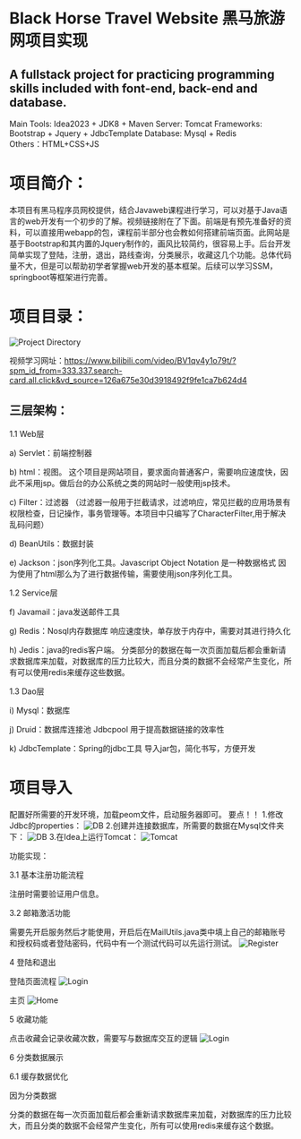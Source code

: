 # Black Horse Travel Website 黑马旅游网项目实现

## A fullstack project for practicing programming skills included with font-end, back-end and database.

Main Tools: Idea2023 + JDK8 + Maven
Server: Tomcat 
Frameworks: Bootstrap + Jquery + JdbcTemplate
Database: Mysql + Redis  
Others：HTML+CSS+JS

# 项目简介：
本项目有黑马程序员网校提供，结合Javaweb课程进行学习，可以对基于Java语言的web开发有一个初步的了解。视频链接附在了下面。前端是有预先准备好的资料，可以直接用webapp的包，课程前半部分也会教如何搭建前端页面。此网站是基于Bootstrap和其内置的Jquery制作的，画风比较简约，很容易上手。后台开发简单实现了登陆，注册，退出，路线查询，分类展示，收藏这几个功能。总体代码量不大，但是可以帮助初学者掌握web开发的基本框架。后续可以学习SSM，springboot等框架进行完善。

# 项目目录：
 ![Project Directory](https://drive.google.com/file/d/1IZNZyaXRPnuo2l6b6N_rILMb2eUJUWUl/view?usp=share_link)

视频学习网址：https://www.bilibili.com/video/BV1qv4y1o79t/?spm_id_from=333.337.search-card.all.click&vd_source=126a675e30d3918492f9fe1ca7b624d4

## 三层架构：
1.1 Web层

a) Servlet：前端控制器

b) html：视图。 这个项目是网站项目，要求面向普通客户，需要响应速度快，因此不采用jsp。做后台的办公系统之类的网站时一般使用jsp技术。

c) Filter：过滤器 （过滤器一般用于拦截请求，过滤响应，常见拦截的应用场景有权限检查，日记操作，事务管理等。本项目中只编写了CharacterFilter,用于解决乱码问题）

d) BeanUtils：数据封装

e) Jackson：json序列化工具。Javascript Object Notation 是一种数据格式 因为使用了html那么为了进行数据传输，需要使用json序列化工具。


1.2 Service层

f) Javamail：java发送邮件工具

g) Redis：Nosql内存数据库 响应速度快，单存放于内存中，需要对其进行持久化

h) Jedis：java的redis客户端。 分类部分的数据在每一次页面加载后都会重新请求数据库来加载，对数据库的压力比较大，而且分类的数据不会经常产生变化，所有可以使用redis来缓存这些数据。


1.3 Dao层

i) Mysql：数据库

j) Druid：数据库连接池 Jdbcpool 用于提高数据链接的效率性

k) JdbcTemplate：Spring的jdbc工具 导入jar包，简化书写，方便开发

# 项目导入
配置好所需要的开发环境，加载peom文件，启动服务器即可。
要点！！
1.修改Jdbc的properties：
![DB](https://drive.google.com/file/d/1lZOm39xGXndQwMvzoDnRQ8-6PESA5sbA/view?usp=share_link)
2.创建并连接数据库，所需要的数据在Mysql文件夹下：
 ![DB](https://drive.google.com/file/d/1P4_OENG6cBjU25Sk5cH3crDZCY8FlA7j/view?usp=share_link)
3.在Idea上运行Tomcat：
 ![Tomcat](https://drive.google.com/file/d/1DtYchMYyjRqLujnPGjNG5XtMULAr1Joe/view?usp=share_link)


功能实现：

3.1 基本注册功能流程

 注册时需要验证用户信息。

 3.2 邮箱激活功能

 需要先开启服务然后才能使用，开启后在MailUtils.java类中填上自己的邮箱账号和授权码或者登陆密码，代码中有一个测试代码可以先运行测试。 
 ![Register](https://drive.google.com/file/d/1Fx2a1kuhZAT92GitpPRgTcag-GUrqCf6/view?usp=share_link)


4 登陆和退出

登陆页面流程
![Login](https://drive.google.com/file/d/1Fmk5ggMKgt6NxOdTJTX588NDv-dF9VPl/view?usp=share_link)

主页
![Home](https://drive.google.com/file/d/1D6_m9X-V9Vh2_NNHeIaKvdgJjjJVVM4w/view?usp=share_link)

5 收藏功能

点击收藏会记录收藏次数，需要写与数据库交互的逻辑
![Login](https://drive.google.com/file/d/1uYYDjs3pyF2a-RXxKCXmdi_vnBMHPVLN/view?usp=share_link)

 
6 分类数据展示

 6.1 缓存数据优化

因为分类数据

分类的数据在每一次页面加载后都会重新请求数据库来加载，对数据库的压力比较大，而且分类的数据不会经常产生变化，所有可以使用redis来缓存这个数据。